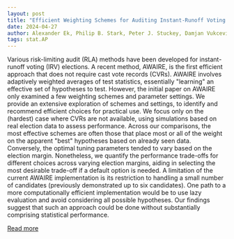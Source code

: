 ```yaml
---
layout: post
title: "Efficient Weighting Schemes for Auditing Instant-Runoff Voting Elections"
date: 2024-04-27
author: Alexander Ek, Philip B. Stark, Peter J. Stuckey, Damjan Vukcevic
tags: stat.AP
---
```


Various risk-limiting audit (RLA) methods have been developed for instant-runoff voting (IRV) elections. A recent method, AWAIRE, is the first efficient approach that does not require cast vote records (CVRs). AWAIRE involves adaptively weighted averages of test statistics, essentially "learning" an effective set of hypotheses to test. However, the initial paper on AWAIRE only examined a few weighting schemes and parameter settings.
  We provide an extensive exploration of schemes and settings, to identify and recommend efficient choices for practical use. We focus only on the (hardest) case where CVRs are not available, using simulations based on real election data to assess performance.
  Across our comparisons, the most effective schemes are often those that place most or all of the weight on the apparent "best" hypotheses based on already seen data. Conversely, the optimal tuning parameters tended to vary based on the election margin. Nonetheless, we quantify the performance trade-offs for different choices across varying election margins, aiding in selecting the most desirable trade-off if a default option is needed.
  A limitation of the current AWAIRE implementation is its restriction to handling a small number of candidates (previously demonstrated up to six candidates). One path to a more computationally efficient implementation would be to use lazy evaluation and avoid considering all possible hypotheses. Our findings suggest that such an approach could be done without substantially comprising statistical performance.

[Read more](https://arxiv.org/abs/2403.15400)